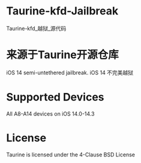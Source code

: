 # Taurine-kfd-Jailbreak
Taurine-kfd_越狱_源代码

# 来源于Taurine开源仓库

iOS 14 semi-untethered jailbreak.
iOS 14 不完美越狱

# Supported Devices

All A8-A14 devices on iOS 14.0-14.3

# License

Taurine is licensed under the 4-Clause BSD License
